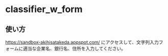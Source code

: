 # classifier_w_form
## 使い方
https://sandbox-akihisatakeda.appspot.com/
にアクセスして、文字列入力フォームに適当な企業名、銀行名、住所を入力してください。
